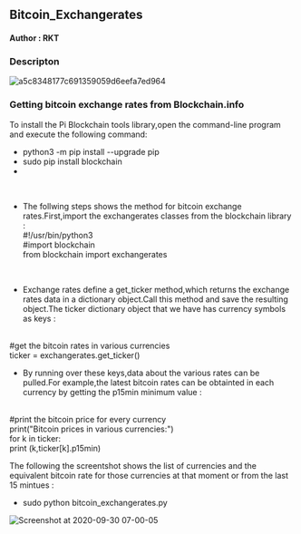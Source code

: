 <h2>Bitcoin_Exchangerates</h2>

<h4>Author : RKT</h4>

### Descripton ###


![a5c8348177c691359059d6eefa7ed964](https://user-images.githubusercontent.com/69615463/94634800-aa71f880-02ee-11eb-8e07-e3836b68d51b.gif)


### Getting bitcoin exchange rates from Blockchain.info ###

To install the Pi Blockchain tools library,open the command-line program and execute the following command:
<br>
<ul>
<li>python3 -m pip install --upgrade pip</li>
<li>sudo pip install blockchain<li>
</ul>
<br>
<ul>
<li>The follwing steps shows the method for bitcoin exchange rates.First,import the exchangerates classes from the blockchain library :</li>
#!/usr/bin/python3
<br>
#import blockchain
<br>
from blockchain import exchangerates
 </ul>
<br>
<ul>
<li>Exchange rates define a get_ticker method,which returns the exchange rates data in a dictionary object.Call this method and save the resulting object.The ticker dictionary object that we have has currency symbols as keys :</li></ul>
<br>
#get the bitcoin rates in various  currencies
<br>
ticker = exchangerates.get_ticker()
<br>
<ul>
<li>By running over these keys,data about the various  rates can be pulled.For example,the latest bitcoin rates can be obtainted in each currency by getting the p15min minimum value : </li></ul>
<br>
#print the bitcoin price for every currency
<br>
print("Bitcoin prices in various  currencies:")
<br>
 for k in ticker:
  <br>
   print (k,ticker[k].p15min)
<br>

The following the screentshot shows the list of currencies and the equivalent bitcoin rate for those currencies at that moment or from the last 15 mintues :
 <br>
   <ul>
   <li>sudo python bitcoin_exchangerates.py</li>
</ul>

![Screenshot at 2020-09-30 07-00-05](https://user-images.githubusercontent.com/69615463/94634840-cd9ca800-02ee-11eb-8ed5-f5aaaa784105.png)



